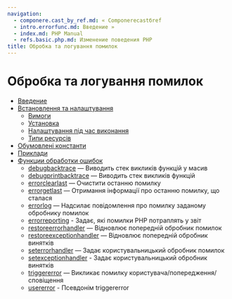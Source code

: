 ```yaml
---
navigation:
  - componere.cast_by_ref.md: « Componerecastбref
  - intro.errorfunc.md: Введение »
  - index.md: PHP Manual
  - refs.basic.php.md: Изменение поведения PHP
title: Обробка та логування помилок
---
```

# Обробка та логування помилок

-   [Введение](intro.errorfunc.md)
-   [Встановлення та налаштування](errorfunc.setup.md)
    -   [Вимоги](errorfunc.requirements.md)
    -   [Установка](errorfunc.installation.md)
    -   [Налаштування під час виконання](errorfunc.configuration.md)
    -   [Типи ресурсів](errorfunc.resources.md)
-   [Обумовлені константи](errorfunc.constants.md)
-   [Приклади](errorfunc.examples.md)
-   [Функции обработки ошибок](ref.errorfunc.md)
    -   [debugbacktrace](function.debug-backtrace.md) — Виводить стек викликів функцій у масив
    -   [debugprintbacktrace](function.debug-print-backtrace.md) — Виводить стек викликів функцій
    -   [errorclearlast](function.error-clear-last.md) — Очистити останню помилку
    -   [errorgetlast](function.error-get-last.md) — Отримання інформації про останню помилку, що сталася
    -   [errorlog](function.error-log.md) — Надсилає повідомлення про помилку заданому обробнику помилок
    -   [errorreporting](function.error-reporting.md) - Задає, які помилки PHP потраплять у звіт
    -   [restoreerrorhandler](function.restore-error-handler.md) — Відновлює попередній обробник помилок
    -   [restoreexceptionhandler](function.restore-exception-handler.md) — Відновлює попередній обробник винятків
    -   [seterrorhandler](function.set-error-handler.md) — Задає користувальницький обробник помилок
    -   [setexceptionhandler](function.set-exception-handler.md) - Задає користувальницький обробник винятків
    -   [triggererror](function.trigger-error.md) — Викликає помилку користувача/попередження/сповіщення
    -   [usererror](function.user-error.md) - Псевдонім triggererror
